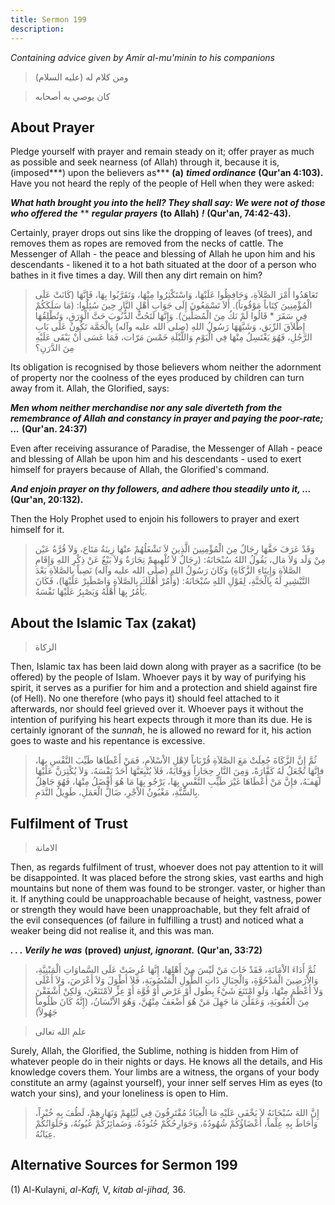```yaml
---
title: Sermon 199
description: 
---
```


*Containing advice given by Amir al-mu\'minin to his companions*

> ومن كلام له (عليه السلام)

> كان يوصي به أصحابه

## About Prayer

Pledge yourself with prayer and remain steady on it; offer prayer as
much as possible and seek nearness (of Allah) through it, because it is,
(imposed***) upon the believers as*** **(a)** ***timed ordinance***
**(Qur\'an 4:103).** Have you not heard the reply of the people of Hell
when they were asked:

***What hath brought you into the hell? They shall say: We were not of
those who offered the*** ** ***regular prayers*** **(to Allah)** ***!***
**(Qur\'an, 74:42-43).**

Certainly, prayer drops out sins like the dropping of leaves (of trees),
and removes them as ropes are removed from the necks of cattle. The
Messenger of Allah - the peace and blessing of Allah he upon him and his
descendants - likened it to a hot bath situated at the door of a person
who bathes in it five times a day. Will then any dirt remain on him?

> تَعَاهَدُوا أَمْرَ الصَّلاَةِ، وَحَافِظُوا عَلَيْهَا، وَاسْتَكْثِرُوا مِنْهَا، وَتَقَرَّبُوا بِهَا، فَإِنَّهَا
> (كَانَتْ عَلَى الْمُؤْمِنِينَ كِتَاباً مَوْقُوتاً). أَلاَ تَسْمَعُونَ إِلَى جَوَابِ أَهْلِ النَّارِ حِينَ
> سُئِلُوا: (مَا سَلَكَكُمْ فِي سَقَرَ \* قَالُوا لَمْ نَكُ مِنَ الْمُصَلِّينَ). وَإِنَّهَا لَتَحُتُّ الذُّنُوبَ
> حَتَّ الْوَرَقِ، وَتُطْلِقُهَا إِطْلاَقَ الرِّبَق، وَشَبَّهَهَا رَسُولُ اللهِ (صلى الله عليه وآله)
> بِالْحَمَّة تَكُونُ عَلَى بَابِ الرَّجُلِ، فَهُوَ يَغْتَسِلُ مِنْهَا فِي الْيَوْمِ وَاللَّيْلَةِ خَمْسَ مَرّات،
> فَمَا عَسَى أَنْ يَبْقَى عَلَيْهِ مِنَ الدَّرَنِ؟

Its obligation is recognised by those believers whom neither the
adornment of property nor the coolness of the eyes produced by children
can turn away from it. Allah, the Glorified, says:

***Men whom neither merchandise nor any sale diverteth from the
remembrance of Allah and constancy in prayer and paying the poor-rate;
\...*** **(Qur\'an. 24:37)**

Even after receiving assurance of Paradise, the Messenger of Allah -
peace and blessing of Allah be upon him and his descendants - used to
exert himself for prayers because of Allah, the Glorified\'s command.

***And enjoin prayer on thy followers, and adhere thou steadily unto it,
\...*** **(Qur\'an, 20:132).**

Then the Holy Prophet used to enjoin his followers to prayer and exert
himself for it.

> وَقَدْ عَرَفَ حَقَّهَا رِجَالٌ مِنَ الْمُؤْمِنِينَ الَّذِينَ لاَ تَشْغَلُهُمْ عنْهَا زِينَةُ مَتَاع، وَلاَ قُرَّةُ
> عَيْن مِنْ وَلَد وَلاَ مَال، يَقُولُ اللهُ سُبْحَانَهُ: (رِجَالٌ لاَ تُلْهِيهِمْ تِجَارَةٌ وَلاَ بَيْعٌ عَنْ
> ذِكْرِ اللهِ وَإِقَامِ الصَّلاَةِ وَإِيتَاءِ الزَّكَاةِ) وَكَانَ رَسُولُ اللهِ (صلى الله عليه
> وآله) نَصِباً بِالصَّلاَةِ بَعْدَ التَّبْشِيرِ لَهُ بِالْجَنَّةِ، لِقَوْلِ اللهِ سُبْحَانَهُ: (وَأْمُرْ أَهْلَكَ
> بِالصَّلاَةِ وَاصْطَبِرْ عَلَيْهَا)، فَكَانَ يَأُمُرُ بِهَا أَهْلَهُ وَيَصْبِرُ عَلَيْهَا نَفْسَهُ.

## About the Islamic Tax (zakat)

> الزكاة

Then, Islamic tax has been laid down along with prayer as a sacrifice
(to be offered) by the people of Islam. Whoever pays it by way of
purifying his spirit, it serves as a purifier for him and a protection
and shield against fire (of Hell). No one therefore (who pays it) should
feel attached to it afterwards, nor should feel grieved over it. Whoever
pays it without the intention of purifying his heart expects through it
more than its due. He is certainly ignorant of the *sunnah*, he is
allowed no reward for it, his action goes to waste and his repentance is
excessive.

> ثُمَّ إِنَّ الزَّكَاةَ جُعِلَتْ مَعَ الصَّلاَةِ قُرْبَاناً لاِهْلِ الاْسْلاَمِ، فَمَنْ أَعْطَاهَا طَيِّبَ النَّفْسِ
> بِهَا، فإِنَّهَا تُجْعَلُ لَهُ كَفَّارَةً، وَمِنَ النَّارِ حِجَازاً وَوِقَايَةً، فَلاَ يُتْبِعَنَّهَا أَحَدٌ
> نَفْسَهُ، وَلاَ يُكْثِرَنَّ عَلَيْهَا لَهَفـَهُ، فإِنَّ مَنْ أَعْطَاهَا غَيْرَ طَيِّبِ النَّفْسِ بِهَا، يَرْجُو بِهَا
> مَا هُوَ أَفْضَلُ مِنْهَا، فَهُوَ جَاهِلٌ بِالسُّنَّةِ، مَغْبُونُ الاْجْرِ، ضَالُّ الْعَمَلِ، طَوِيلُ النَّدَمِ.

## Fulfilment of Trust

> الامانة

Then, as regards fulfilment of trust, whoever does not pay attention to
it will be disappointed. It was placed before the strong skies, vast
earths and high mountains but none of them was found to be stronger.
vaster, or higher than it. If anything could be unapproachable because
of height, vastness, power or strength they would have been
unapproachable, but they felt afraid of the evil consequences (of
failure in fulfilling a trust) and noticed what a weaker being did not
realise it, and this was man.

***. . . Verily he was*** **(proved)** ***unjust, ignorant.***
**(Qur\'an, 33:72)**

> ثُمَّ أَدَاءَ الاْمَانَةِ، فَقَدْ خَابَ مَنْ لَيْسَ مِنْ أَهْلِهَا، إِنَّهَا عُرِضَتْ عَلَى السَّماوَاتِ
> الْمَبْنِيَّةِ، وَالاْرَضِينَ الْمَدْحُوَّةِ، وَالْجِبَالِ ذَاتِ الطُّولِ الْمَنْصُوبَةِ، فَلاَ أَطْوَلَ وَلاَ
> أَعْرَضَ، وَلاَ أَعْلَى وَلاَ أَعْظَمَ مِنْهَا، وَلَوِ امْتَنَعَ شَيْءٌ بِطُول أَوْ عَرْض أَوْ قُوَّة أَوْ عِزٍّ
> لاَمْتَنَعْنَ، وَلكِنْ أَشْفَقْنَ مِنَ الْعُقُوبَةِ، وَعَقَلْنَ مَا جَهِلَ مَنْ هُوَ أَضْعَفُ مِنْهُنَّ، وَهُوَ
> الاْنْسَانُ، (إِنَّهُ كَانَ ظَلُوماً جَهُولاً)

> علم الله تعالى

Surely, Allah, the Glorified, the Sublime, nothing is hidden from Him of
whatever people do in their nights or days. He knows all the details,
and His knowledge covers them. Your limbs are a witness, the organs of
your body constitute an army (against yourself), your inner self serves
Him as eyes (to watch your sins), and your loneliness is open to Him.

> إِنَّ اللهَ سُبْحَانَهُ لاَ يَخْفَى عَلَيْهِ مَا الْعِبَادُ مُقْتَرِفُونَ فِي لَيْلِهِمْ وَنَهَارِهِمْ، لَطُفَ بِهِ
> خُبْراً، وَأَحَاطَ بِهِ عِلْماً، أَعْضَاؤُكُمْ شُهُودُهُ، وَجَوَارِحُكُمْ جُنُودُهُ، وَضَمائِرُكُمْ عُيُونُهُ،
> وَخَلَوَاتُكُمْ عِيَانُهُ.

## Alternative Sources for Sermon 199

\(1\) Al-Kulayni, *al-Kafi,* V, *kitab al-jihad,* 36.